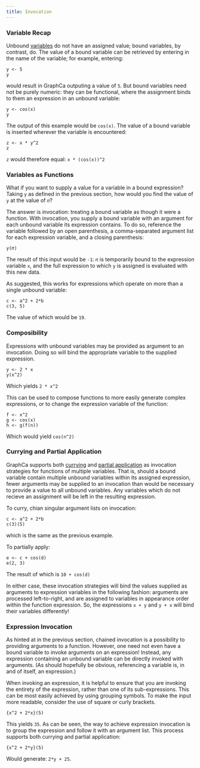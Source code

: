 ```yaml
---
title: Invocation
---
```


### Variable Recap

Unbound [variables](/graphca/functions/variables) do not have an assigned value; bound variables, by contrast, do. The value of a bound variable can be retrieved by entering in the name of the variable; for example, entering:

```
y <- 5
y
```

would result in GraphCa outputing a value of `5`. But bound variables need not be purely numeric: they can be functional, where the assignment binds to them an expression in an unbound variable:

```
y <- cos(x)
y
```

The output of this example would be `cos(x)`. The value of a bound variable is inserted wherever the variable is encountered:

```
z <- x * y^2
z
```

`z` would therefore equal: `x * (cos(x))^2`

### Variables as Functions

What if you want to supply a value for a variable in a bound expression? Taking `y` as defined in the previous section, how would you find the value of `y` at the value of `𝜋`?

The answer is invocation: treating a bound variable as though it were a function. With invocation, you supply a bound variable with an argument for each unbound variable its expression contains. To do so, reference the variable followed by an open parenthesis, a comma-separated argument list for each expression variable, and a closing parenthesis:

```
y(𝜋)
```

The result of this input would be `-1`: `𝜋` is temporarily bound to the expression variable `x`, and the full expression to which `y` is assigned is evaluated with this new data.

As suggested, this works for expressions which operate on more than a single unbound variable:

```
c <- a^2 + 2*b
c(3, 5)
```

The value of which would be `19`.

### Composibility

Expressions with unbound variables may be provided as argument to an invocation. Doing so will bind the appropriate variable to the supplied expression. 

```
y <- 2 * x
y(x^2)
```

Which yields `2 * x^2`

This can be used to compose functions to more easily generate complex expressions, or to change the expression variable of the function:

```
f <- x^2
g <- cos(x)
h <- g(f(n))
```

Which would yield `cos(n^2)`

### Currying and Partial Application

GraphCa supports both [currying](https://en.wikipedia.org/wiki/Currying) and [partial application](https://en.wikipedia.org/wiki/Partial_application) as invocation strategies for functions of multiple variables. That is, should a bound variable contain multiple unbound variables within its assigned expression, fewer arguments may be supplied to an invocation than would be necessary to provide a value to all unbound variables. Any variables which do not recieve an assignment will be left in the resulting expression.

To curry, chian singular argument lists on invocation:

```
c <- a^2 + 2*b
c(3)(5)
```

which is the same as the previous example.

To partially apply:

```
e <- c + cos(d)
e(2, 3)
```

The result of which is `10 + cos(d)`

In either case, these invocation strategies will bind the values supplied as arguments to expression variables in the following fashion: arguments are processed left-to-right, and are assigned to variables in appearance order within the function expression. So, the expressions `x + y` and `y + x` will bind their variables differently!

### Expression Invocation

As hinted at in the previous section, chained invocation is a possibility to providing arguments to a function. However, one need not even have a bound variable to invoke arguments on an expression! Instead, any expression containing an unbound variable can be directly invoked with arguments. (As should hopefully be obvious, referencing a variable is, in and of itself, an expression.)

When invoking an expression, it is helpful to ensure that you are invoking the entirety of the expression, rather than one of its sub-expressions. This can be most easily achieved by using grouping symbols. To make the input more readable, consider the use of square or curly brackets.

```
{x^2 + 2*x}(5)
```

This yields `35`. As can be seen, the way to achieve expression invocation is to group the expression and follow it with an argument list. This process supports both currying and partial application:

```
{x^2 + 2*y}(5)
```

Would generate: `2*y + 25`.
